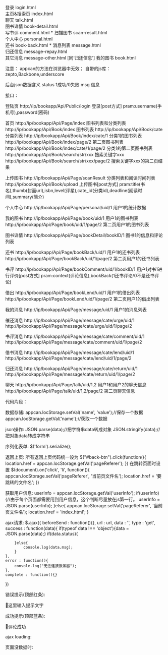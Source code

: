 登录			login.html		
主页&搜索页		index.html		
聊天			talk.html		
图书详情		book-detail.html	
写书评			comment.html		*
扫描图书		scan-result.html	
个人中心		personal.html		
还书			book-back.html		*
消息列表		message.html		
归还信息		message-repay.html	
其它消息		message-other.html	[同‘归还信息’]
我的图书		book.html		



注意：
appcan的方法在浏览器中无效；
自带的js库：zepto,Backbone,underscore



后台json数据含义
    status  1成功/0失败
    msg 信息


接口：

登陆页		http://ip/bookapp/Api/Public/login           登录[post方式] pram:username(手机号),password(密码)

首页		http://ip/bookapp/Api/Page/index         图书列表和分类列表
		http://ip/bookapp/Api/Book/index         图书列表
		http://ip/bookapp/Api/Book/cate          分类列表
		http://ip/bookapp/Api/Book/index/cate/1      分类1的图书列表
		http://ip/bookapp/Api/Book/index/page/2      第二页图书列表
		http://ip/bookapp/Api/Book/index/cate/1/page/2   分类1的第二页图书列表
		http://ip/bookapp/Api/Book/search/str/xxx        搜索关键字xxx
		http://ip/bookapp/Api/Book/search/str/xxx/page/2 搜索关键字xxx的第二页结果

上传图书	http://ip/bookapp/Api/Page/scanResult        分类列表和阅读时间列表
		http://ip/bookapp/Api/Book/upload            上传图书[post方式] pram:title(书名),thumb(封面url),isbn,level(评星),cate_id(分类id),deadline(阅读时间),summary(简介)

个人中心	http://ip/bookapp/Api/Page/personal/uid/1        用户1的统计数据

我的图书	http://ip/bookapp/Api/Page/book/uid/1        用户1的图书列表
		http://ip/bookapp/Api/Page/book/uid/1/page/2     第二页用户1的图书列表

图书详情	http://ip/bookapp/Api/Page/bookDetail/bookID/1   图书1的信息和评论列表

还书		http://ip/bookapp/Api/Page/bookBack/uid/1        用户1的还书列表
		http://ip/bookapp/Api/Page/bookBack/uid/1/page/2 第二页用户1的还书列表

书评		http://ip/bookapp/Api/Page/bookComment/uid/1/bookID/1 用户1对书1进行评价[post方式] pram:context(评论信息),bookBack(1还书评论/0不是还书评论)

借出		http://ip/bookapp/Api/Page/bookLend/uid/1        用户1的借出列表
		http://ip/bookapp/Api/Page/bookLend/uid/1/page/2 第二页用户1的借出列表
        
我的消息	http://ip/bookapp/Api/Page/message/uid/1     用户1的消息列表

催还消息	http://ip/bookapp/Api/Page/message/cate/urge/uid/1
		http://ip/bookapp/Api/Page/message/cate/urge/uid/1/page/2

书评消息	http://ip/bookapp/Api/Page/message/cate/comment/uid/1
		http://ip/bookapp/Api/Page/message/cate/comment/uid/1/page/2

借书消息	http://ip/bookapp/Api/Page/message/cate/lend/uid/1
		http://ip/bookapp/Api/Page/message/cate/lend/uid/1/page/2

归还消息	http://ip/bookapp/Api/Page/message/cate/return/uid/1
		http://ip/bookapp/Api/Page/message/cate/return/uid/1/page/2

聊天		http://ip/bookapp/Api/Page/talk/uid/1,2      用户1和用户2的聊天信息
		http://ip/bookapp/Api/Page/talk/uid/1,2/page/2   第二页聊天信息












代码片段：



数据存储:
appcan.locStorage.setVal('name', 'value');//保存一个数据
appcan.locStorage.getVal('name');//获取一个数据



json操作:
JSON.parse(data);//把字符串data转成对象
JSON.stringify(data);//把对象data转成字符串



序列化表单:
$('form').serialize();



返回上页:
所有返回上页代码统一设为
$("#back-btn").click(function(){
    location.href = appcan.locStorage.getVal('pageReferer');
})
在跳转页面时设置
$(document).on('click', 'li', function(){
    appcan.locStorage.setVal('pageReferer', '当前页文件名');
    location.href = '要跳转的文件名';
})



获取用户信息:
userInfo = appcan.locStorage.getVal('userInfo');
if(userInfo){//由于每个页面都需要用到用户信息，这个判断尽量放在js第一行。
    userInfo = JSON.parse(userInfo);
}else{
    appcan.locStorage.setVal('pageReferer', '当前页文件名');
    location.href = 'index.html';
}



ajax请求:
$.ajax({
    beforeSend : function(){},
    url : url,
    data : '', 
    type : 'get',
    success : function(data){
        if(typeof data !== 'object'){data = JSON.parse(data);}
        if(data.status){

        }else{
            console.log(data.msg);  
        }
    },
    error : function(){
        console.log("无法连接服务器");         
    },
    complete : function(){}
})



错误提示(顶部红条):
 <!--顶部提示红条-->
<div class="ub-pc ub-ac ub tips-bar false" id="fail-tips">
    <p class="icon_p ulev0"><span class="iconfont">&#xe616;</span><span class="icon-txt">这里输入提示文字</span></p>
</div>
 <!--顶部提示红条-->


成功提示(顶部蓝条):
<!--顶部提示蓝条-->
   <div class="ub-pc ub-ac ub tips-bar true" id="comment-win">
        <p class="icon_p ulev0"><span class="iconfont">&#xe60b;</span><span class="icon-txt">评论成功</span></p>
   </div>
<!--顶部提示蓝条-->


ajax loading:



页面没数据时:



